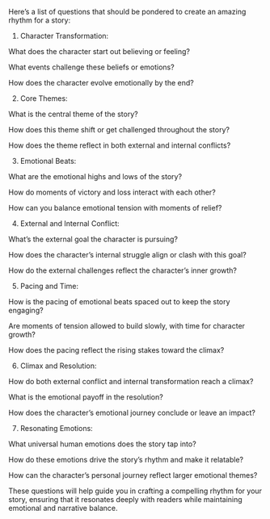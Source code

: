 Here’s a list of questions that should be pondered to create an amazing rhythm for a story:

1. Character Transformation:

What does the character start out believing or feeling?

What events challenge these beliefs or emotions?

How does the character evolve emotionally by the end?



2. Core Themes:

What is the central theme of the story?

How does this theme shift or get challenged throughout the story?

How does the theme reflect in both external and internal conflicts?



3. Emotional Beats:

What are the emotional highs and lows of the story?

How do moments of victory and loss interact with each other?

How can you balance emotional tension with moments of relief?



4. External and Internal Conflict:

What’s the external goal the character is pursuing?

How does the character’s internal struggle align or clash with this goal?

How do the external challenges reflect the character’s inner growth?



5. Pacing and Time:

How is the pacing of emotional beats spaced out to keep the story engaging?

Are moments of tension allowed to build slowly, with time for character growth?

How does the pacing reflect the rising stakes toward the climax?



6. Climax and Resolution:

How do both external conflict and internal transformation reach a climax?

What is the emotional payoff in the resolution?

How does the character’s emotional journey conclude or leave an impact?



7. Resonating Emotions:

What universal human emotions does the story tap into?

How do these emotions drive the story’s rhythm and make it relatable?

How can the character’s personal journey reflect larger emotional themes?




These questions will help guide you in crafting a compelling rhythm for your story, ensuring that it resonates deeply with readers while maintaining emotional and narrative balance.

